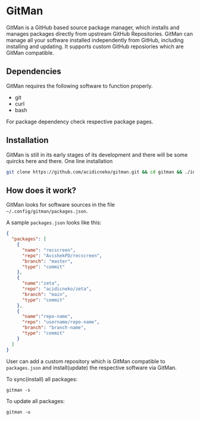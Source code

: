 # GitMan
GitMan is a GitHub based source package manager, which installs and manages packages directly from upstream GitHub Repositories.
GitMan can manage all your software installed independently from GitHub, including installing and updating.
It supports custom GitHub reposiories which are GitMan compatible.

## Dependencies
GitMan requires the following software to function properly.
- git
- curl
- bash

For package dependency check respective package pages.

## Installation
GitMan is still in its early stages of its development and there will be some quircks here and there.
One line installation

```sh
git clone https://github.com/acidicneko/gitman.git && cd gitman && ./install.sh
```

## How does it work?
GitMan looks for software sources in the file `~/.config/gitman/packages.json`.

A sample `packages.json` looks like this:
```json
{
  "packages": [
    {
      "name": "recscreen",
      "repo": "AvishekPD/recscreen",
      "branch": "master",
      "type": "commit" 
    },
    {
      "name":"zeta",
      "repo": "acidicneko/zeta",
      "branch": "main",
      "type": "commit"
    },
    {
      "name":"repo-name",
      "repo": "username/repo-name",
      "branch": "branch-name",
      "type": "commit"
    }
  ] 
}
```
User can add a custom repository which is GitMan compatible to `packages.json` and install(update) the respective software via GitMan.

To sync(install) all packages:
```
gitman -s
```

To update all packages:
```
gitman -u
```
